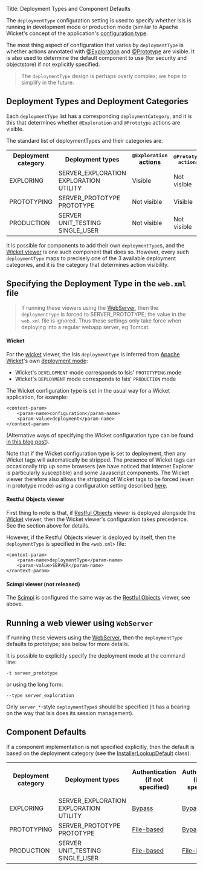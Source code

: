 Title: Deployment Types and Component Defaults

The `deploymentType` configuration setting is used to specify whether Isis is running in development mode or production mode (similar to Apache Wicket's concept of the application's [configuration type](http://ci.apache.org/projects/wicket/apidocs/6.0.x/org/apache/wicket/Application.html#getConfigurationType()).

The most thing aspect of configuration that varies by `deploymentType` is whether actions annotated with [@Exploration](./recognized-annotations/Exploration.html) and [@Prototype](./recognized-annotations/Prototype.html) are visible.  It is also used to determine the default component to use (for security and objectstore) if not explicitly specified.

> The `deploymentType` design is perhaps overly complex; we hope to simplify in the future.

## Deployment Types and Deployment Categories

Each `deploymentType` list has a corresponding `deploymentCategory`, and it is this that determines whether `@Exploration` and `@Prototype` actions are visible.

The standard list of deploymentTypes and their categories are:

<table class="table table-striped table-bordered table-condensed">
<tr>
<th>Deployment category</th>
<th>Deployment types</th>
<th><tt>@Exploration</tt> actions</th>
<th><tt>@Prototype<tt> actions</th>
</tr>
<tr>
    <td>EXPLORING</td>
    <td>SERVER_EXPLORATION<br/>
EXPLORATION<br/>
UTILITY</td>
    <td>Visible</td>
    <td>Not visible</td>
</tr>
<tr>
    <td>PROTOTYPING</td>
    <td>SERVER_PROTOTYPE<br/>
PROTOTYPE</td>
    <td>Not visible</td>
    <td>Visible</td>
</tr>
<tr>
    <td>PRODUCTION</td>
    <td>SERVER<br/>
UNIT_TESTING<br/>
SINGLE_USER</td>
    <td>Not visible</td>
    <td>Not visible</td>
</tr>
</table>

It is possible for components to add their own `deploymentType`s, and the [Wicket viewer](../components/viewers/wicket/about.html) is one such component that does so.  However, every such `deploymentType` maps to precisely one of the 3 available deployment categories, and it is the category that determines action visibility.


## Specifying the Deployment Type in the `web.xml` file

> If running these viewers using the [WebServer](https://raw.github.com/apache/isis/master/core/webserver/src/main/java/org/apache/isis/core/webserver/WebServer.java), then the `deploymentType` is forced to SERVER_PROTOTYPE; the value in the `web.xml` file is ignored.  Thus these settings only take force when deploying into a regular webapp server, eg Tomcat.

#### Wicket

For the [wicket](../components/viewers/wicket/about.html) viewer, the Isis `deploymentType` is inferred from [Apache Wicket](http://wicket.apache.org)'s own [deployment mode](http://ci.apache.org/projects/wicket/apidocs/6.x/org/apache/wicket/Application.html#getConfigurationType()):

* Wicket's `DEVELOPMENT` mode corresponds to Isis' `PROTOTYPING` mode
* Wicket's `DEPLOYMENT` mode corresponds to Isis' `PRODUCTION` mode

The Wicket configuration type is set in the usual way for a Wicket application, for example:

    <context-param>
        <param-name>configuration</param-name>
        <param-value>deployment</param-name>
    </context-param>

(Alternative ways of specifying the Wicket configuration type can be found [in this blog post](http://www.mysticcoders.com/blog/development-and-deployment-mode-how-to-configure-it/)).

Note that if the Wicket configuration type is set to deployment, then any Wicket tags will automatically be stripped.  The presence of Wicket tags can occasionally trip up some browsers (we have noticed that Internet Explorer is particularly susceptible) and some Javascript components.  The Wicket viewer therefore also allows the stripping of Wicket tags to be forced (even in prototype mode) using a configuration setting described [here](../components/viewers/wicket/stripped-wicket-tags.html).

#### Restful Objects viewer

First thing to note is that, if [Restful Objects](../components/viewers/restfulobjects/about.html) viewer is deployed alongside the [Wicket](../components/viewers/wicket/about.html) viewer, then the Wicket viewer's configuration takes precedence.  See the section above for details.

However, if the Restful Objects viewer is deployed by itself, then the `deploymentType` is specified in the `<web.xml>` file:

    <context-param>
        <param-name>deploymentType</param-name>
        <param-value>SERVER</param-name>
    </context-param>


#### Scimpi viewer (not released)

The [Scimpi](../components/viewers/scimpi/about.html) is configured the same way as the [Restful Objects](../components/viewers/restfulobjects/about.html) viewer, see above.

## Running a web viewer using `WebServer`

If running these viewers using the [WebServer](https://raw.github.com/apache/isis/master/core/webserver/src/main/java/org/apache/isis/core/webserver/WebServer.java), then the `deploymentType` defaults to prototype; see below for more details.

It is possible to explicitly specify the deployment mode at the command line:

    -t server_prototype

or using the long form:

    --type server_exploration

Only `server_*`-style `deploymentType`s should be specified (it has a bearing on the way that Isis does its session management).


## Component Defaults

If a component implementation is not specified explicitly, then the default is based on the deployment category (see the [InstallerLookupDefault](https://raw.github.com/apache/isis/master/core/runtime/src/main/java/org/apache/isis/core/runtime/installers/InstallerLookupDefault.java) class).

<table class="table table-striped table-bordered table-condensed">
<tr>
<th>Deployment category</th>
<th>Deployment types</th>
<th>Authentication<br/>(if not specified)</th>
<th>Authorization<br/>(if not specified)</th>
<th>Object store<br/>(if not specified)</th>
<th>Profile store<br/>(if not specified)</th>
</tr>
<tr>
    <td>EXPLORING</td>
    <td>SERVER_EXPLORATION<br/>
EXPLORATION<br/>
UTILITY</td>
    <td><a href="../core/bypass-security.html">Bypass</a></td>
    <td><a href="../core/bypass-security.html">Bypass</a></td>
    <td><a href="../core/inmemory-objectstore.html">In-memory</a></td>
    <td><a href="../core/inmemory-profilestore.html">In-memory</a></td>
    </tr>
<tr>
    <td>PROTOTYPING</td>
    <td>SERVER_PROTOTYPE<br/>
PROTOTYPE</td>
    <td><a href="../components/security/file/about.html">File-based</a></td>
    <td><a href="../core/bypass-security.html">Bypass</a></td>
    <td><a href="../core/inmemory-objectstore.html">In-memory</a></td>
    <td><a href="../core/inmemory-profilestore.html">In-memory</a></td>
</tr>
<tr>
    <td>PRODUCTION</td>
    <td>SERVER<br/>
UNIT_TESTING<br/>
SINGLE_USER</td>
    <td><a href="../components/security/file/about.html">File-based</a></td>
    <td><a href="../components/security/file/about.html">File-based</a></td>
    <td><a href="../components/objectstores/xml/about.html">XML</a></td>
    <td><a href="../components/profilestores/xml/about.html">XML</a></td>
</tr>
</table>

